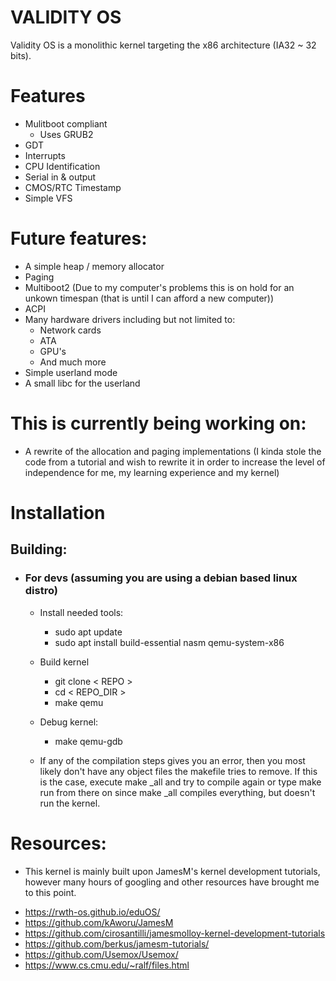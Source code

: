 # VALIDITY OS
Validity OS is a monolithic kernel targeting the x86 architecture (IA32 ~ 32 bits).

# Features
- Mulitboot compliant
	- Uses GRUB2
- GDT
- Interrupts
- CPU Identification
- Serial in & output
- CMOS/RTC Timestamp
- Simple VFS

# Future features:
- A simple heap / memory allocator
- Paging
- Multiboot2 (Due to my computer's problems this is on hold for an unkown timespan (that is until I can afford a new computer))
- ACPI
- Many hardware drivers including but not limited to:
	- Network cards
	- ATA
	- GPU's
	- And much more
- Simple userland mode
- A small libc for the userland

# This is currently being working on:
- A rewrite of the allocation and paging implementations (I kinda stole the code from a tutorial and wish to rewrite it in order to increase the level of independence for me, my learning experience and my kernel)

# Installation
## Building:
- ### For devs (assuming you are using a debian based linux distro)
	- Install needed tools:
		- sudo apt update
		- sudo apt install build-essential nasm qemu-system-x86
	- Build kernel
		- git clone < REPO >
		- cd < REPO_DIR >
		- make qemu
	- Debug kernel:
		- make qemu-gdb

	- If any of the compilation steps gives you an error, then you most likely don't have any object files the makefile tries to remove. If this is the case, execute make _all and try to compile again or type make run from there on since make _all compiles everything, but doesn't run the kernel.

# Resources:
-  This kernel is mainly built upon JamesM's kernel development tutorials, however many hours of googling and other resources have brought me to this point.

* https://rwth-os.github.io/eduOS/
* https://github.com/kAworu/JamesM
* https://github.com/cirosantilli/jamesmolloy-kernel-development-tutorials
* https://github.com/berkus/jamesm-tutorials/
* https://github.com/Usemox/Usemox/
* https://www.cs.cmu.edu/~ralf/files.html
